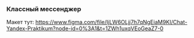 ### Классный мессенджер

Макет тут: https://www.figma.com/file/IjLW6OLjj7h7qNgEiaM9KI/Chat-Yandex-Praktikum?node-id=0%3A1&t=1ZWh1uxqVEoGeaZ7-0